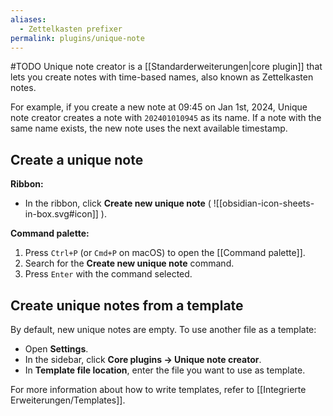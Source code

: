 ```yaml
---
aliases:
  - Zettelkasten prefixer
permalink: plugins/unique-note
---
```

#TODO
Unique note creator is a [[Standarderweiterungen|core plugin]] that lets you create notes with time-based names, also known as Zettelkasten notes.

For example, if you create a new note at 09:45 on Jan 1st, 2024, Unique note creator creates a note with `202401010945` as its name. If a note with the same name exists, the new note uses the next available timestamp.

## Create a unique note

**Ribbon:**

- In the ribbon, click **Create new unique note** ( ![[obsidian-icon-sheets-in-box.svg#icon]] ).

**Command palette:**

1. Press `Ctrl+P` (or `Cmd+P` on macOS) to open the [[Command palette]].
2. Search for the **Create new unique note** command.
3. Press `Enter` with the command selected.

## Create unique notes from a template

By default, new unique notes are empty. To use another file as a template:

- Open **Settings**.
- In the sidebar, click **Core plugins → Unique note creator**.
- In **Template file location**, enter the file you want to use as template.

For more information about how to write templates, refer to [[Integrierte Erweiterungen/Templates]].
